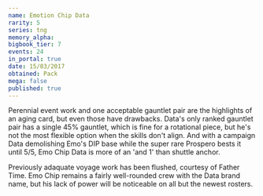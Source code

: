 ```yaml
---
name: Emotion Chip Data
rarity: 5
series: tng
memory_alpha:
bigbook_tier: 7
events: 24
in_portal: true
date: 15/03/2017
obtained: Pack
mega: false
published: true
---
```


Perennial event work and one acceptable gauntlet pair are the highlights of an aging card, but even those have drawbacks. Data's only ranked gauntlet pair has a single 45% gauntlet, which is fine for a rotational piece, but he's not the most flexible option when the skills don't align. And with a campaign Data demolishing Emo's DIP base while the super rare Prospero bests it until 5/5, Emo Chip Data is more of an 'and 1' than shuttle anchor.

Previously adaquate voyage work has been flushed, courtesy of Father Time. Emo Chip remains a fairly well-rounded crew with the Data brand name, but his lack of power will be noticeable on all but the newest rosters.
